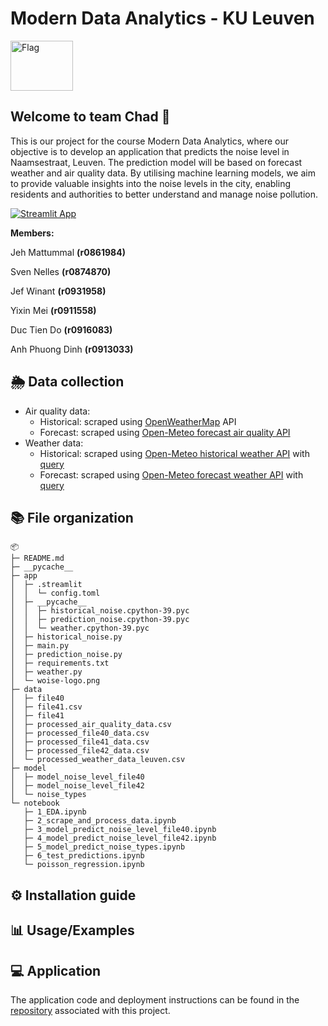 # Modern Data Analytics - KU Leuven
<img src="https://1.bp.blogspot.com/-3ace0pi5CDY/YD_29OjYgxI/AAAAAAAA4u4/pNiXRqjPvJMrUF2fhQ7IQhRm-UGXVuk6QCLcBGAsYHQ/s0/Flag_of_Chad.gif" alt="Flag" width="100" height="80">

## Welcome to team Chad 👋

This is our project for the course Modern Data Analytics, where our objective is to develop an application that predicts the noise level in Naamsestraat, Leuven. The prediction model will be based on forecast weather and air quality data. By utilising machine learning models, we aim to provide valuable insights into the noise levels in the city, enabling residents and authorities to better understand and manage noise pollution.

[![Streamlit App](https://static.streamlit.io/badges/streamlit_badge_black_white.svg)](https://mda-woise.streamlit.app/)

$\mathbf{Members:}$ 

Jeh	Mattummal	$\mathbf{(r0861984)}$ 

Sven	Nelles	$\mathbf{(r0874870)}$ 

Jef	Winant	$\mathbf{(r0931958)}$ 

Yixin	Mei	$\mathbf{(r0911558)}$ 

Duc	Tien Do	$\mathbf{(r0916083)}$ 

Anh Phuong	Dinh	$\mathbf{(r0913033)}$ 

## 🌦 Data collection

* Air quality data: 
  * Historical: scraped using [OpenWeatherMap](https://openweathermap.org/api/air-pollution) API
  * Forecast: scraped using [Open-Meteo forecast air quality API](https://open-meteo.com/en/docs/air-quality-api) 
* Weather data:
  * Historical: scraped using [Open-Meteo historical weather API](https://open-meteo.com/en/docs/historical-weather-api) with [query](https://archive-api.open-meteo.com/v1/archive?latitude=50.88&longitude=4.70&start_date=2022-01-01&end_date=2022-12-31&timezone=Europe%2FBerlin&hourly=temperature_2m,relativehumidity_2m,dewpoint_2m,apparent_temperature,pressure_msl,surface_pressure,precipitation,snowfall,cloudcover,cloudcover_low,cloudcover_mid,cloudcover_high,shortwave_radiation,direct_radiation,diffuse_radiation,direct_normal_irradiance,windspeed_10m,winddirection_10m,windgusts_10m&format=csv)
  * Forecast: scraped using [Open-Meteo forecast weather API](https://open-meteo.com/en/docs) with [query](https://api.open-meteo.com/v1/forecast?latitude=50.88&longitude=4.70&timezone=Europe%2FBerlin&hourly=temperature_2m,relativehumidity_2m,dewpoint_2m,apparent_temperature,pressure_msl,surface_pressure,precipitation,snowfall,cloudcover,cloudcover_low,cloudcover_mid,cloudcover_high,shortwave_radiation,direct_radiation,diffuse_radiation,direct_normal_irradiance,windspeed_10m,winddirection_10m,windgusts_10m)

## 📚 File organization

```
📦 
├─ README.md
├─ __pycache__
├─ app
│  ├─ .streamlit
│  │  └─ config.toml
│  ├─ __pycache__
│  │  ├─ historical_noise.cpython-39.pyc
│  │  ├─ prediction_noise.cpython-39.pyc
│  │  └─ weather.cpython-39.pyc
│  ├─ historical_noise.py
│  ├─ main.py
│  ├─ prediction_noise.py
│  ├─ requirements.txt
│  ├─ weather.py
│  └─ woise-logo.png
├─ data
│  ├─ file40
│  ├─ file41.csv
│  ├─ file41
│  ├─ processed_air_quality_data.csv
│  ├─ processed_file40_data.csv
│  ├─ processed_file41_data.csv
│  ├─ processed_file42_data.csv
│  └─ processed_weather_data_leuven.csv
├─ model
│  ├─ model_noise_level_file40
│  ├─ model_noise_level_file42
│  └─ noise_types
└─ notebook
   ├─ 1_EDA.ipynb
   ├─ 2_scrape_and_process_data.ipynb
   ├─ 3_model_predict_noise_level_file40.ipynb
   ├─ 4_model_predict_noise_level_file42.ipynb
   ├─ 5_model_predict_noise_types.ipynb
   ├─ 6_test_predictions.ipynb
   └─ poisson_regression.ipynb
```


## ⚙️ Installation guide

## 📊 Usage/Examples


## 💻 Application

The application code and deployment instructions can be found in the [repository](https://github.com/aphdinh/team_Chad_2023) associated with this project.


